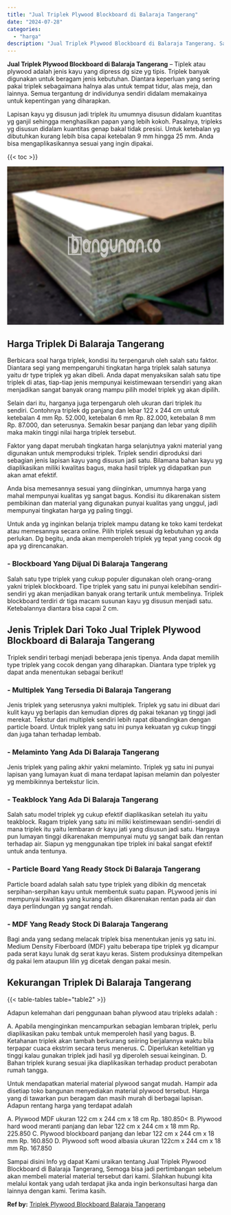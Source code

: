 ```yaml
---
title: "Jual Triplek Plywood Blockboard di Balaraja Tangerang"
date: "2024-07-28"
categories: 
  - "harga"
description: "Jual Triplek Plywood Blockboard di Balaraja Tangerang. Sampai disini Info yg dapat Kami uraikan tentang Jual Triplek Plywood Blockboard di Balaraja Tangerang..."
---
```


**Jual Triplek Plywood Blockboard di Balaraja Tangerang** – Tiplek atau plywood adalah jenis kayu yang dipress dg size yg tipis. Triplek banyak digunakan untuk beragam jenis kebutuhan. Diantara keperluan yang sering pakai triplek sebagaimana halnya alas untuk tempat tidur, alas meja, dan lainnya. Semua tergantung dr individunya sendiri didalam memakainya untuk kepentingan yang diharapkan.

Lapisan kayu yg disusun jadi triplek itu umumnya disusun didalam kuantitas yg ganjil sehingga menghasilkan papan yang lebih kokoh. Pasalnya, tripleks yg disusun didalam kuantitas genap bakal tidak presisi. Untuk ketebalan yg dibutuhkan kurang lebih bisa capai ketebalan 9 mm hingga 25 mm. Anda bisa mengaplikasikannya sesuai yang ingin dipakai.

{{< toc >}}

![Jual Triplek Plywood Blockboard di Balaraja Tangerang](/images/jual-triplek-murah-29.png)

## Harga Triplek Di Balaraja Tangerang

Berbicara soal harga triplek, kondisi itu terpengaruh oleh salah satu faktor. Diantara segi yang mempengaruhi tingkatan harga triplek salah satunya yaitu dr type triplek yg akan dibeli. Anda dapat menyaksikan salah satu tipe triplek di atas, tiap-tiap jenis mempunyai keistimewaan tersendiri yang akan menjadikan sangat banyak orang mampu pilih model triplek yg akan dipilih.

Selain dari itu, harganya juga terpengaruh oleh ukuran dari triplek itu sendiri. Contohnya triplek dg panjang dan lebar 122 x 244 cm untuk ketebalan 4 mm Rp. 52.000, ketebalan 6 mm Rp. 82.000, ketebalan 8 mm Rp. 87.000, dan seterusnya. Semakin besar panjang dan lebar yang dipilih maka makin tinggi nilai harga triplek tersebut.

Faktor yang dapat merubah tingkatan harga selanjutnya yakni material yang digunakan untuk memproduksi triplek. Triplek sendiri diproduksi dari sebagian jenis lapisan kayu yang disusun jadi satu. Bilamana bahan kayu yg diaplikasikan miliki kwalitas bagus, maka hasil triplek yg didapatkan pun akan amat efektif.

Anda bisa memesannya sesuai yang diinginkan, umumnya harga yang mahal mempunyai kualitas yg sangat bagus. Kondisi itu dikarenakan sistem pembikinan dan material yang digunakan punyai kualitas yang unggul, jadi mempunyai tingkatan harga yg paling tinggi.

Untuk anda yg inginkan belanja triplek mampu datang ke toko kami terdekat atau memesannya secara online. Pilih triplek sesuai dg kebutuhan yg anda perlukan. Dg begitu, anda akan memperoleh triplek yg tepat yang cocok dg apa yg direncanakan.

### \- Blockboard Yang Dijual Di Balaraja Tangerang

Salah satu type triplek yang cukup populer digunakan oleh orang-orang yakni triplek blockboard. Tipe triplek yang satu ini punyai kelebihan sendiri-sendiri yg akan menjadikan banyak orang tertarik untuk membelinya. Triplek blockboard terdiri dr tiga macam susunan kayu yg disusun menjadi satu. Ketebalannya diantara bisa capai 2 cm.

## Jenis Triplek Dari Toko Jual Triplek Plywood Blockboard di Balaraja Tangerang

Triplek sendiri terbagi menjadi beberapa jenis tipenya. Anda dapat memilih type triplek yang cocok dengan yang diharapkan. Diantara type triplek yg dapat anda menentukan sebagai berikut!

### \- Multiplek Yang Tersedia Di Balaraja Tangerang

Jenis triplek yang seterusnya yakni multiplek. Triplek yg satu ini dibuat dari kulit kayu yg berlapis dan kemudian dipres dg pakai tekanan yg tinggi jadi merekat. Tekstur dari multiplek sendiri lebih rapat dibandingkan dengan particle board. Untuk triplek yang satu ini punya kekuatan yg cukup tinggi dan juga tahan terhadap lembab.

### \- Melaminto Yang Ada Di Balaraja Tangerang

Jenis triplek yang paling akhir yakni melaminto. Triplek yg satu ini punyai lapisan yang lumayan kuat di mana terdapat lapisan melamin dan polyester yg membikinnya bertekstur licin.

### \- Teakblock Yang Ada Di Balaraja Tangerang

Salah satu model triplek yg cukup efektif diaplikasikan setelah itu yaitu teakblock. Ragam triplek yang satu ini miliki keistimewaan sendiri-sendiri di mana triplek itu yaitu lembaran dr kayu jati yang disusun jadi satu. Hargaya pun lumayan tinggi dikarenakan mempunyai mutu yg sangat baik dan rentan terhadap air. Siapun yg menggunakan tipe triplek ini bakal sangat efektif untuk anda tentunya.

### \- Particle Board Yang Ready Stock Di Balaraja Tangerang

Particle board adalah salah satu type triplek yang dibikin dg mencetak serpihan-serpihan kayu untuk membentuk suatu papan. PLywood jenis ini mempunyai kwalitas yang kurang efisien dikarenakan rentan pada air dan daya perlindungan yg sangat rendah.

### \- MDF Yang Ready Stock Di Balaraja Tangerang

Bagi anda yang sedang melacak triplek bisa menentukan jenis yg satu ini. Medium Density Fiberboard (MDF) yaitu beberapa tipe triplek yg dicampur pada serat kayu lunak dg serat kayu keras. Sistem produksinya ditempelkan dg pakai lem ataupun lilin yg dicetak dengan pakai mesin.

## Kekurangan Triplek Di Balaraja Tangerang

{{< table-tables table="table2" >}}

Adapun kelemahan dari penggunaan bahan plywood atau tripleks adalah :

A. Apabila menginginkan mencampurkan sebagian lembaran triplek, perlu diaplikasikan paku tembak untuk memperoleh hasil yang bagus. B. Ketahanan triplek akan tambah berkurang seiiring berjalannya waktu bila terpapar cuaca ekstrim secara terus menerus. C. Diperlukan ketelitian yg tinggi kalau gunakan triplek jadi hasil yg diperoleh sesuai keinginan. D. Bahan triplek kurang sesuai jika diaplikasikan terhadap product perabotan rumah tangga.

Untuk mendapatkan material material plywood sangat mudah. Hampir ada disetiap toko bangunan menyediakan material plywood tersebut. Harga yang di tawarkan pun beragam dan masih murah di berbagai lapisan. Adapun rentang harga yang terdapat adalah

A. Plywood MDF ukuran 122 cm x 244 cm x 18 cm Rp. 180.850< B. Plywood hard wood meranti panjang dan lebar 122 cm x 244 cm x 18 mm Rp. 225.850 C. Plywood blockboard panjang dan lebar 122 cm x 244 cm x 18 mm Rp. 160.850 D. Plywood soft wood albasia ukuran 122cm x 244 cm x 18 mm Rp. 167.850

Sampai disini Info yg dapat Kami uraikan tentang Jual Triplek Plywood Blockboard di Balaraja Tangerang, Semoga bisa jadi pertimbangan sebelum akan membeli material material tersebut dari kami. Silahkan hubungi kita melalui kontak yang udah terdapat jika anda ingin berkonsultasi harga dan lainnya dengan kami. Terima kasih.

**Ref by:** [Triplek Plywood Blockboard Balaraja Tangerang](https://id.wikipedia.org/wiki/Triplek)
